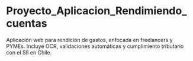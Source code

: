# Proyecto_Aplicacion_Rendimiendo_cuentas
Aplicación web para rendición de gastos, enfocada en freelancers y PYMEs. Incluye OCR, validaciones automáticas y cumplimiento tributario con el SII en Chile.

